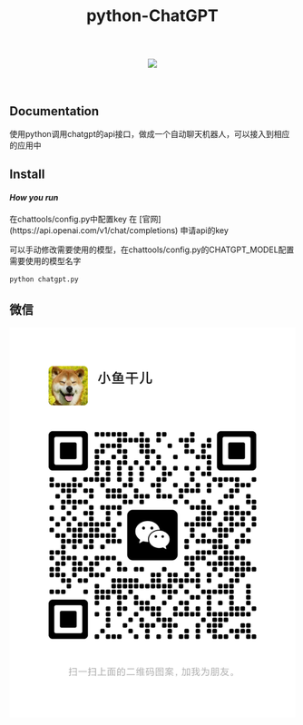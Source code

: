 # <p align="center">python-ChatGPT</p>

<br>
<p align="center">
    <a href="#"><img src="https://github.com/nwaiting/python-ChatGPT/tree/master/img/python-3.7.svg"></a>
</p>
<br />

## Documentation

<p> 使用python调用chatgpt的api接口，做成一个自动聊天机器人，可以接入到相应的应用中 </p>


## Install
#### *How you run*

<p> 在chattools/config.py中配置key 在 [官网](https://api.openai.com/v1/chat/completions) 申请api的key </p>
<p> 可以手动修改需要使用的模型，在chattools/config.py的CHATGPT_MODEL配置需要使用的模型名字 </p>

```python
python chatgpt.py

```

## 微信
![image](img/wx.png?x-oss-process=image/resize,h_150)
